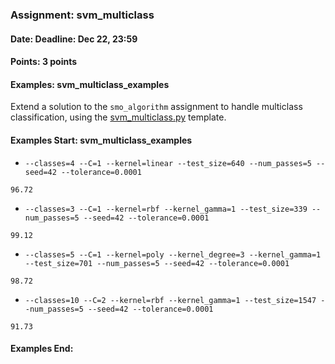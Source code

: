 ### Assignment: svm_multiclass
#### Date: Deadline: Dec 22, 23:59
#### Points: 3 points
#### Examples: svm_multiclass_examples

Extend a solution to the `smo_algorithm` assignment to handle multiclass
classification, using the [svm_multiclass.py](https://github.com/ufal/npfl129/tree/master/labs/07/svm_multiclass.py)
template.

#### Examples Start: svm_multiclass_examples
- `--classes=4 --C=1 --kernel=linear --test_size=640 --num_passes=5 --seed=42 --tolerance=0.0001`
```
96.72
```
- `--classes=3 --C=1 --kernel=rbf --kernel_gamma=1 --test_size=339 --num_passes=5 --seed=42 --tolerance=0.0001`
```
99.12
```
- `--classes=5 --C=1 --kernel=poly --kernel_degree=3 --kernel_gamma=1 --test_size=701 --num_passes=5 --seed=42 --tolerance=0.0001`
```
98.72
```
- `--classes=10 --C=2 --kernel=rbf --kernel_gamma=1 --test_size=1547 --num_passes=5 --seed=42 --tolerance=0.0001`
```
91.73
```
#### Examples End:

